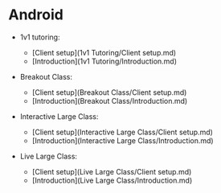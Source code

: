 # Android

- 1v1 tutoring:
  - [Client setup](1v1 Tutoring/Client setup.md)
  - [Introduction](1v1 Tutoring/Introduction.md)

- Breakout Class:
  - [Client setup](Breakout Class/Client setup.md)
  - [Introduction](Breakout Class/Introduction.md)

- Interactive Large Class:
  - [Client setup](Interactive Large Class/Client setup.md)
  - [Introduction](Interactive Large Class/Introduction.md)

- Live Large Class:
  - [Client setup](Live Large Class/Client setup.md)
  - [Introduction](Live Large Class/Introduction.md)


